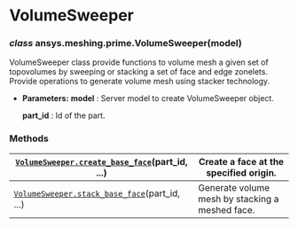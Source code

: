 <!-- vale off -->

<a id="volumesweeper"></a>

# VolumeSweeper

<a id="ansys.meshing.prime.VolumeSweeper"></a>

### *class* ansys.meshing.prime.VolumeSweeper(model)

VolumeSweeper class provide functions to volume mesh a given set of topovolumes by sweeping or stacking a set of face and edge zonelets. Provide operations to generate volume mesh using stacker technology.

* **Parameters:**
  **model**
  : Server model to create VolumeSweeper object.

  **part_id**
  : Id of the part.

<!-- !! processed by numpydoc !! -->

### Methods

| [`VolumeSweeper.create_base_face`](ansys.meshing.prime.VolumeSweeper.create_base_face.md#ansys.meshing.prime.VolumeSweeper.create_base_face)(part_id, ...)   | Create a face at the specified origin.          |
|--------------------------------------------------------------------------------------------------------------------------------------------------------------|-------------------------------------------------|
| [`VolumeSweeper.stack_base_face`](ansys.meshing.prime.VolumeSweeper.stack_base_face.md#ansys.meshing.prime.VolumeSweeper.stack_base_face)(part_id, ...)      | Generate volume mesh by stacking a meshed face. |
<!-- vale on -->
